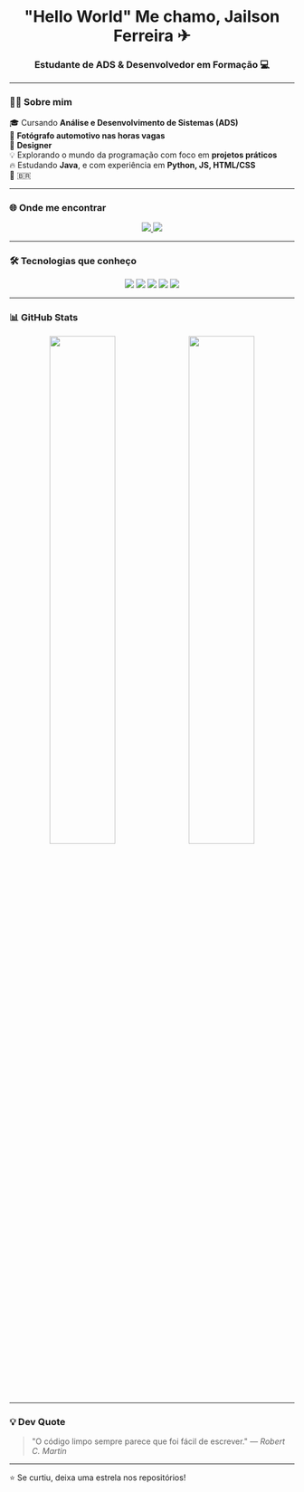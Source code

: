 <h1 align="center">"Hello World" Me chamo, Jailson Ferreira ✈</h1>
<h3 align="center">Estudante de ADS & Desenvolvedor em Formação 💻</h3>

---

### 👨‍💻 Sobre mim

🎓 Cursando **Análise e Desenvolvimento de Sistemas (ADS)**  
📸 **Fotógrafo automotivo nas horas vagas**  
🎨 **Designer**  
💡 Explorando o mundo da programação com foco em **projetos práticos**  
🔥 Estudando **Java**, e com experiência em **Python, JS, HTML/CSS**  
📍 🇧🇷  

---

### 🌐 Onde me encontrar

<p align="center">
  <a href="https://www.instagram.com/lopes_wzx/" target="_blank">
    <img src="https://img.shields.io/badge/-Instagram-E4405F?style=for-the-badge&logo=instagram&logoColor=white" />
  </a>
  <a href="https://www.linkedin.com/in/jailson-ferreira-104352348/" target="_blank">
    <img src="https://img.shields.io/badge/-LinkedIn-0077B5?style=for-the-badge&logo=linkedin&logoColor=white" />
  </a>
</p>

---

### 🛠️ Tecnologias que conheço

<p align="center">
  <img src="https://img.shields.io/badge/Python-3776AB?style=for-the-badge&logo=python&logoColor=white" />
  <img src="https://img.shields.io/badge/HTML5-E34F26?style=for-the-badge&logo=html5&logoColor=white" />
  <img src="https://img.shields.io/badge/CSS3-1572B6?style=for-the-badge&logo=css3&logoColor=white" />
  <img src="https://img.shields.io/badge/JavaScript-F7DF1E?style=for-the-badge&logo=javascript&logoColor=black" />
  <img src="https://img.shields.io/badge/Java-007396?style=for-the-badge&logo=java&logoColor=white" />
</p>

---

### 📊 GitHub Stats

<p align="center">
  <img width="48%" src="https://github-readme-stats.vercel.app/api?username=lopeswzx&show_icons=true&theme=tokyonight" />
  <img width="48%" src="https://github-readme-streak-stats.herokuapp.com/?user=lopeswzx&theme=tokyonight" />
</p>

---

### 💡 Dev Quote

> "O código limpo sempre parece que foi fácil de escrever." — *Robert C. Martin*  

---

⭐️ Se curtiu, deixa uma estrela nos repositórios!
